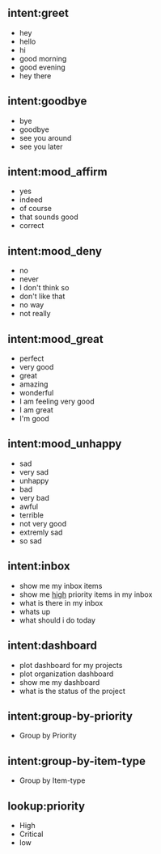 ## intent:greet
- hey
- hello
- hi
- good morning
- good evening
- hey there

## intent:goodbye
- bye
- goodbye
- see you around
- see you later

## intent:mood_affirm
- yes
- indeed
- of course
- that sounds good
- correct

## intent:mood_deny
- no
- never
- I don't think so
- don't like that
- no way
- not really

## intent:mood_great
- perfect
- very good
- great
- amazing
- wonderful
- I am feeling very good
- I am great
- I'm good

## intent:mood_unhappy
- sad
- very sad
- unhappy
- bad
- very bad
- awful
- terrible
- not very good
- extremly sad
- so sad

## intent:inbox
- show me my inbox items
- show me [high](priority) priority items in my inbox
- what is there in my inbox
- whats up
- what should i do today

## intent:dashboard
- plot dashboard for my projects
- plot organization dashboard
- show me my dashboard
- what is the status of the project

## intent:group-by-priority
- Group by Priority

## intent:group-by-item-type
- Group by Item-type

## lookup:priority
- High
- Critical
- low